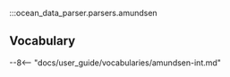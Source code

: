 :::ocean_data_parser.parsers.amundsen

## Vocabulary

--8<-- "docs/user_guide/vocabularies/amundsen-int.md"